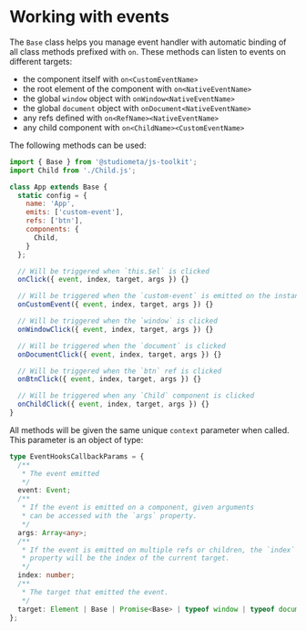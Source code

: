 # Working with events

The `Base` class helps you manage event handler with automatic binding of all class methods prefixed with `on`. These methods can listen to events on different targets:

- the component itself with `on<CustomEventName>`
- the root element of the component with `on<NativeEventName>`
- the global `window` object with `onWindow<NativeEventName>`
- the global `document` object with `onDocument<NativeEventName>`
- any refs defined with `on<RefName><NativeEventName>`
- any child component with `on<ChildName><CustomEventName>`

The following methods can be used:

```js
import { Base } from '@studiometa/js-toolkit';
import Child from './Child.js';

class App extends Base {
  static config = {
    name: 'App',
    emits: ['custom-event'],
    refs: ['btn'],
    components: {
      Child,
    }
  };

  // Will be triggered when `this.$el` is clicked
  onClick({ event, index, target, args }) {}

  // Will be triggered when the `custom-event` is emitted on the instance
  onCustomEvent({ event, index, target, args }) {}

  // Will be triggered when the `window` is clicked
  onWindowClick({ event, index, target, args }) {}

  // Will be triggered when the `document` is clicked
  onDocumentClick({ event, index, target, args }) {}

  // Will be triggered when the `btn` ref is clicked
  onBtnClick({ event, index, target, args }) {}

  // Will be triggered when any `Child` component is clicked
  onChildClick({ event, index, target, args }) {}
}
```

All methods will be given the same unique `context` parameter when called. This parameter is an object of type:

```ts
type EventHooksCallbackParams = {
  /**
   * The event emitted
   */
  event: Event;
  /**
   * If the event is emitted on a component, given arguments
   * can be accessed with the `args` property.
   */
  args: Array<any>;
  /**
   * If the event is emitted on multiple refs or children, the `index`
   * property will be the index of the current target.
   */
  index: number;
  /**
   * The target that emitted the event.
   */
  target: Element | Base | Promise<Base> | typeof window | typeof document;
};
```
